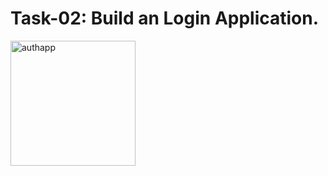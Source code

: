# Task-02: Build an Login Application.
<img src="https://i.ibb.co/5xMkF2F/dsi-authapp.png" alt="authapp" width="200"/>
